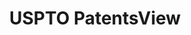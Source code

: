 ---
layout: default
bigquery: https://console.cloud.google.com/bigquery?p=patents-public-data&d=patentsview&page=dataset
citation: Attribution should be given to PatentsView for use, distribution, or derivative
  works.
code: https://github.com/CSSIP-AIR/PatentsView-Code-Snippets/
contributors: USPTO
cost: None
description: 'PatentsView includes US patent data including raw data (summaries, applications,
  pregrant applications), disambugations of inventors and assignees, and inventor
  gender estimates.  Also foreign priority data, # of figures and sheets, and government
  interest statements.'
documentation: https://patentsview.org/query/builder-faqs
last_edit: 04/05/2022, 21:49:50
location: https://patentsview.org/
maintained_by: USPTO
record_creation_timestamp: 12/2/2020 17:20:46
schema_fields:
- deceased
- country_transformed
- patent_id
- date
- disamb_assignee_id_20200929
- disamb_inventor_id_20171003
- _371_date
- county
- exemplary
- term_grant
- category_id
- rawlocation_id
- disamb_assignee_id_20200630
- disamb_inventor_id_20200929
- num_figures
- level_two
- field_id
- classification_level
- organization_id
- action_date
- city
- application_id
- level_one
- gi_statement
- disamb_assignee_id_20190820
- section_id
- lawyer_id
- sequence
- latin_name
- number
- kind
- latitude
- country
- group
- subclass
- rule_47
- disamb_assignee_id_20191008
- type
- classification_value
- subgroup_id
- disamb_inventor_id_20171226
- relkind
- group_id
- term_disclaimer
- lapse_of_patent
- category
- applicant_type
- mainclass_id
- num_sheets
- disamb_assignee_id_20190312
- length
- name
- level_three
- lname
- state
- f102_date
- disamb_inventor_id_20170307
- disamb_inventor_id_20200630
- id
- status
- rawassignee_id
- subgroup
- rel_id
- disamb_inventor_id_20200331
- citation_id
- uuid
- disamb_inventor_id_20190820
- latlong
- subclass_id
- f371_date
- subcategory_id
- male_flag
- assignee_id
- disamb_inventor_id_20191008
- sector_title
- name_last
- disamb_assignee_id_20191231
- section
- doctype
- state_fips
- subsection_id
- _102_date
- attribution_status
- disamb_assignee_id_20181127
- filename
- field_title
- contract_award_number
- disamb_inventor_id_20170808
- abstract
- county_fips
- disamb_assignee_id_20200331
- male
- disclaimer_date
- reldocno
- classification_data_source
- num
- disamb_inventor_id_20191231
- disamb_inventor_id_20190312
- designation
- disamb_inventor_id_20180528
- variety
- text
- ipc_version_indicator
- term_extension
- series_code
- ipc_class
- rawinventor_id
- location_id
- publication_number
- fname
- title
- organization
- disamb_inventor_id_20201229
- doc_type
- symbol_position
- classification_status
- inventor_id
- dependent
- role
- name_first
- main_group
- disamb_inventor_id_20181127
- longitude
- withdrawn
- num_claims
shortname: patentsview
tags:
- disambiguation
- United States
- gender
terms_of_use: Creative Commons Attribution 4.0 International License.
timeframe: 1963-1999
title: USPTO PatentsView
uuid: cf1780b1-e265-4e49-8d1d-83b9cfe0fd9a
---